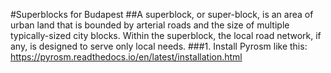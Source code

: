 #Superblocks for Budapest
##A superblock, or super-block, is an area of urban land that is bounded by arterial roads and the size of multiple typically-sized city blocks. Within the superblock, the local road network, if any, is designed to serve only local needs. 
###1. Install Pyrosm like this: https://pyrosm.readthedocs.io/en/latest/installation.html